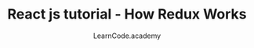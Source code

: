 ---
sections:
  - reactjs
link: 'https://www.youtube.com/watch?v=1w-oQ-i1XB8&t=161s'
title: 'React js tutorial - How Redux Works'
author: LearnCode.academy
publishedAt: 2016-04-18T00:00:00.000Z
type:
  - video
  - tutorial
topics:
  - react_redux
suggestedBy:
  - andreamangano
createdAt: 2018-03-12T21:58:30.775Z
reference: aHR0cHM6Ly93d3cueW91dHViZS5jb20vd2F0Y2g_dj0xdy1vUS1pMVhCOCZ0PTE2MXM
slug: react-js-tutorial-how-redux-works-by-learncodeacademy
---